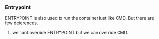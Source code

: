 ### Entrypoint

ENTRYPOINT is also used to run the container just like CMD. But there are few deferences.
1. we cant override ENTRYPOINT but we can override CMD.

